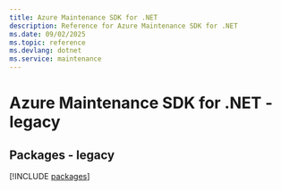 ```yaml
---
title: Azure Maintenance SDK for .NET
description: Reference for Azure Maintenance SDK for .NET
ms.date: 09/02/2025
ms.topic: reference
ms.devlang: dotnet
ms.service: maintenance
---
```

# Azure Maintenance SDK for .NET - legacy
## Packages - legacy
[!INCLUDE [packages](maintenance-index.md)]